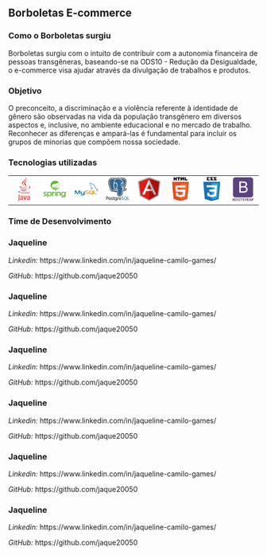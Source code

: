## Borboletas E-commerce

<!--
**BorboletasGen/BorboletasGen** is a ✨ _special_ ✨ repository because its `README.md` (this file) appears on your GitHub profile.

Here are some ideas to get you started:

- 🔭 I’m currently working on ...
- 🌱 I’m currently learning ...
- 👯 I’m looking to collaborate on ...
- 🤔 I’m looking for help with ...
- 💬 Ask me about ...
- 📫 How to reach me: ...
- 😄 Pronouns: ...
- ⚡ Fun fact: ...
-->

### Como o Borboletas surgiu

Borboletas surgiu com o intuito de contribuir com a autonomia financeira de pessoas transgêneras, baseando-se na ODS10 - Redução da Desigualdade, o e-commerce visa ajudar através da divulgação de trabalhos e produtos.

### Objetivo

O preconceito, a discriminação e a violência referente à identidade de gênero são observadas na vida da população transgênero em diversos aspectos e, inclusive, no ambiente educacional e no mercado de trabalho. Reconhecer as diferenças e ampará-las é fundamental para incluir os grupos de minorias que compõem nossa sociedade.

### Tecnologias utilizadas
<div align="left">
	<table>
			<tr>
        <td><img width="60px" src="https://raw.githubusercontent.com/devicons/devicon/9f4f5cdb393299a81125eb5127929ea7bfe42889/icons/java/java-plain-wordmark.svg" alt="Java"></td>
        <td><img width="60px" src="https://raw.githubusercontent.com/devicons/devicon/9f4f5cdb393299a81125eb5127929ea7bfe42889/icons/spring/spring-original-wordmark.svg" alt="SpringBoot"></td>
        <td><img width="60px" src="https://raw.githubusercontent.com/devicons/devicon/9f4f5cdb393299a81125eb5127929ea7bfe42889/icons/mysql/mysql-original-wordmark.svg" alt="MySQL"></td>
        <td><img width="60px" src="https://raw.githubusercontent.com/devicons/devicon/00f02ef57fb7601fd1ddcc2fe6fe670fef3ae3e4/icons/postgresql/postgresql-original-wordmark.svg" alt="Postgres"></td>
        <td><img width="60px" src="https://raw.githubusercontent.com/devicons/devicon/00f02ef57fb7601fd1ddcc2fe6fe670fef3ae3e4/icons/angularjs/angularjs-original.svg" alt="Angular"></td>
        <td><img width="60px" src="https://raw.githubusercontent.com/devicons/devicon/00f02ef57fb7601fd1ddcc2fe6fe670fef3ae3e4/icons/html5/html5-original-wordmark.svg" alt="HTML5"></td>
        <td><img width="60px" src="https://raw.githubusercontent.com/devicons/devicon/00f02ef57fb7601fd1ddcc2fe6fe670fef3ae3e4/icons/css3/css3-original-wordmark.svg" alt="CSS3"></td>
        <td><img width="60px" src="https://raw.githubusercontent.com/devicons/devicon/00f02ef57fb7601fd1ddcc2fe6fe670fef3ae3e4/icons/bootstrap/bootstrap-plain-wordmark.svg" alt="Bootstrap"></td>
			</tr>
	</table>
</div>

### Time de Desenvolvimento

<div align="left">
	<div>
		<h3>Jaqueline</h3>
		<p><em>Linkedin:</em> https://www.linkedin.com/in/jaqueline-camilo-games/</p>
		<p><em>GitHub:</em> https://github.com/jaque20050</p>
	</div>
	<div>
		<h3>Jaqueline</h3>
		<p><em>Linkedin:</em> https://www.linkedin.com/in/jaqueline-camilo-games/</p>
		<p><em>GitHub:</em> https://github.com/jaque20050</p>
	</div>
		<div>
		<h3>Jaqueline</h3>
		<p><em>Linkedin:</em> https://www.linkedin.com/in/jaqueline-camilo-games/</p>
		<p><em>GitHub:</em> https://github.com/jaque20050</p>
	</div>
	<div>
		<h3>Jaqueline</h3>
		<p><em>Linkedin:</em> https://www.linkedin.com/in/jaqueline-camilo-games/</p>
		<p><em>GitHub:</em> https://github.com/jaque20050</p>
	</div>
	<div>
		<h3>Jaqueline</h3>
		<p><em>Linkedin:</em> https://www.linkedin.com/in/jaqueline-camilo-games/</p>
		<p><em>GitHub:</em> https://github.com/jaque20050</p>
	</div>
	<div>
		<h3>Jaqueline</h3>
		<p><em>Linkedin:</em> https://www.linkedin.com/in/jaqueline-camilo-games/</p>
		<p><em>GitHub:</em> https://github.com/jaque20050</p>
	</div>
</div>
